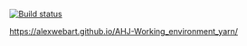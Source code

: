 [![Build status](https://ci.appveyor.com/api/projects/status/aw8ymtuy9yt2ck61/branch/main?svg=true)](https://ci.appveyor.com/project/AlexWEBArt/ahj-working-environment-yarn/branch/main)

https://alexwebart.github.io/AHJ-Working_environment_yarn/